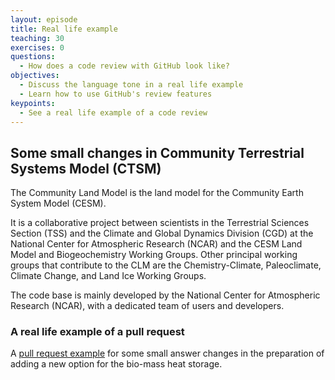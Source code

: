 ```yaml
---
layout: episode
title: Real life example
teaching: 30
exercises: 0
questions:
  - How does a code review with GitHub look like?
objectives:
  - Discuss the language tone in a real life example
  - Learn how to use GitHub's review features
keypoints:
  - See a real life example of a code review
---
```



## Some small changes in Community Terrestrial Systems Model (CTSM)

The Community Land Model is the land model for the Community Earth System Model (CESM).

It is a collaborative project between scientists in the Terrestrial Sciences Section (TSS) and the Climate and Global Dynamics Division (CGD) at the National Center for Atmospheric Research (NCAR) and the CESM Land Model and Biogeochemistry Working Groups. Other principal working groups that contribute to the CLM are the Chemistry-Climate, Paleoclimate, Climate Change, and Land Ice Working Groups.

The code base is mainly developed by the National Center for Atmospheric Research (NCAR), with a dedicated team of users and developers.

### A real life example of a pull request
A [pull request example](https://github.com/ESCOMP/CTSM/pull/1241) for some small answer changes in the preparation of adding a new option for the bio-mass heat storage.
